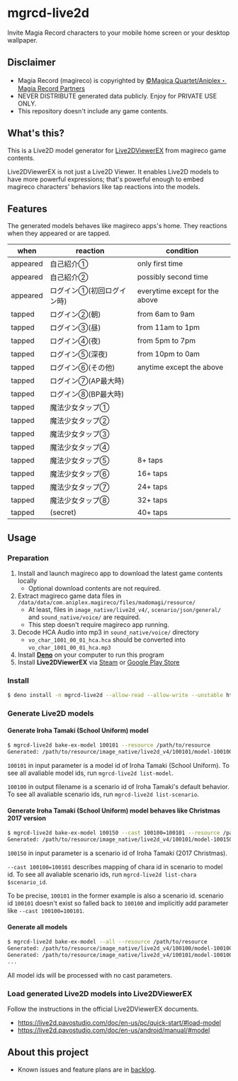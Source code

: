 # mgrcd-live2d

Invite Magia Record characters to your mobile home screen or your desktop
wallpaper.

## Disclaimer

- Magia Record (magireco) is copyrighted by
  [©Magica Quartet/Aniplex・Magia Record Partners](https://magireco.com/)
- NEVER DISTRIBUTE generated data publicly. Enjoy for PRIVATE USE ONLY.
- This repository doesn't include any game contents.

## What's this?

This is a Live2D model generator for
[Live2DViewerEX](https://store.steampowered.com/app/616720/Live2DViewerEX/) from
magireco game contents.

Live2DViewerEX is not just a Live2D Viewer. It enables Live2D models to have
more powerful expressions; that's powerful enough to embed magireco characters'
behaviors like tap reactions into the models.

## Features

The generated models behaves like magireco apps's home. They reactions when they
appeared or are tapped.

| when     | reaction       | condition                      |
| -------- | -------------- | ------------------------------ |
| appeared | 自己紹介①          | only first time                |
| appeared | 自己紹介②          | possibly second time           |
| appeared | ログイン①(初回ログイン時) | everytime except for the above |
| tapped   | ログイン②(朝)       | from 6am to 9am                |
| tapped   | ログイン③(昼)       | from 11am to 1pm               |
| tapped   | ログイン④(夜)       | from 5pm to 7pm                |
| tapped   | ログイン⑤(深夜)      | from 10pm to 0am               |
| tapped   | ログイン⑥(その他)     | anytime except the above       |
| tapped   | ログイン⑦(AP最大時)   |                                |
| tapped   | ログイン⑧(BP最大時)   |                                |
| tapped   | 魔法少女タップ①       |                                |
| tapped   | 魔法少女タップ②       |                                |
| tapped   | 魔法少女タップ③       |                                |
| tapped   | 魔法少女タップ④       |                                |
| tapped   | 魔法少女タップ⑤       | 8+ taps                        |
| tapped   | 魔法少女タップ⑥       | 16+ taps                       |
| tapped   | 魔法少女タップ⑦       | 24+ taps                       |
| tapped   | 魔法少女タップ⑧       | 32+ taps                       |
| tapped   | (secret)       | 40+ taps                       |

## Usage

### Preparation

1. Install and launch magireco app to download the latest game contents locally
   - Optional download contents are not required.
1. Extract magireco game data files in
   `/data/data/com.aniplex.magireco/files/madomagi/resource/`
   - At least, files in `image_native/live2d_v4/`, `scenario/json/general/` and
     `sound_native/voice/` are required.
   - This step doesn't require magireco app running.
1. Decode HCA Audio into mp3 in `sound_native/voice/` directory
   - `vo_char_1001_00_01_hca.hca` should be converted into
     `vo_char_1001_00_01_hca.mp3`
1. Install [**Deno**](https://deno.land/) on your computer to run this program
1. Install **Live2DViewerEX** via
   [Steam](https://store.steampowered.com/app/616720/Live2DViewerEX/) or
   [Google Play Store](https://play.google.com/store/apps/details?id=com.pavostudio.live2dviewerex)

### Install

```sh
$ deno install -n mgrcd-live2d --allow-read --allow-write --unstable https://ghcdn.rawgit.org/reosablo/mgrcd-live2d/main/cli.ts
```

### Generate Live2D models

#### Generate Iroha Tamaki (School Uniform) model

```sh
$ mgrcd-live2d bake-ex-model 100101 --resource /path/to/resource
Generated: /path/to/resource/image_native/live2d_v4/100101/model-100100.model3.json
```

`100101` in input parameter is a model id of Iroha Tamaki (School Uniform). To
see all avaliable model ids, run `mgrcd-live2d list-model`.

`100100` in output filename is a scenario id of Iroha Tamaki's default behavior.
To see all avaliable scenario ids, run `mgrcd-live2d list-scenario`.

#### Generate Iroha Tamaki (School Uniform) model behaves like Christmas 2017 version

```sh
$ mgrcd-live2d bake-ex-model 100150 --cast 100100=100101 --resource /path/to/resource
Generated: /path/to/resource/image_native/live2d_v4/100101/model-100150.model3.json
```

`100150` in input parameter is a scenario id of Iroha Tamaki (2017 Christmas).

`--cast 100100=100101` describes mapping of chara id in scenario to model id. To
see all avaliable scenario ids, run `mgrcd-live2d list-chara $scenario_id`.

To be precise, `100101` in the former example is also a scenario id. scenario id
`100101` doesn't exist so falled back to `100100` and implicitly add parameter
like `--cast 100100=100101`.

#### Generate all models

```sh
$ mgrcd-live2d bake-ex-model --all --resource /path/to/resource
Generated: /path/to/resource/image_native/live2d_v4/100100/model-100100.model3.json
Generated: /path/to/resource/image_native/live2d_v4/100101/model-100100.model3.json
...
```

All model ids will be processed with no cast parameters.

### Load generated Live2D models into Live2DViewerEX

Follow the instructions in the official Live2DViewerEX documents.

- https://live2d.pavostudio.com/doc/en-us/pc/quick-start/#load-model
- https://live2d.pavostudio.com/doc/en-us/android/manual/#model

## About this project

- Known issues and feature plans are in
  [backlog](https://github.com/reosablo/mgrcd-live2d/projects/1).
